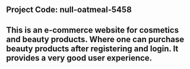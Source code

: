 ## Project Code:  null-oatmeal-5458

## This is an e-commerce website for cosmetics and beauty products. Where one can purchase beauty products after registering and login. It provides a very good user experience.
